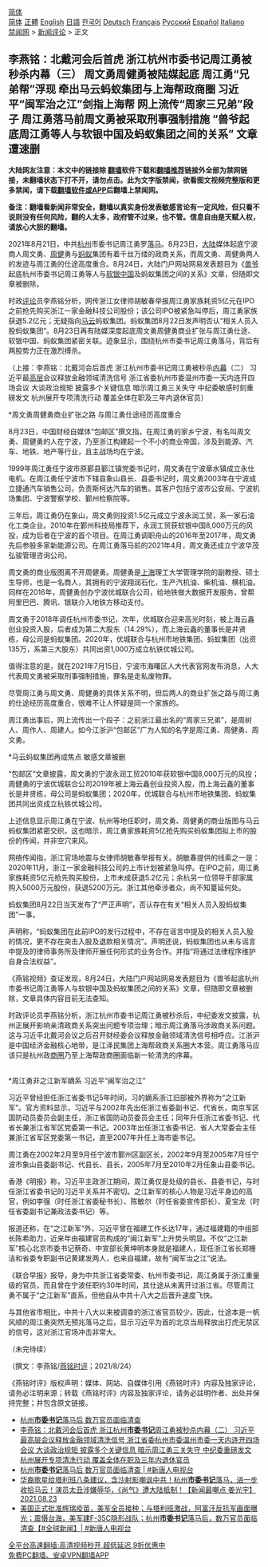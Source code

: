  <!-- 面包屑导航 --> <div class="breadcrumb"><!-- GTranslate: https://gtranslate.io/ -->  <div class="switcher notranslate">  <div class="selected">  <a href="#" onclick="return false;"> 简体</a>  </div>  <div class="option">  <a href="https://www.bannedbook.org" onclick="doGTranslate('zh-CN|zh-CN');jQuery('div.switcher div.selected a').html(jQuery(this).html());return false;" title="简体中文" class="nturl selected"> 简体</a>  <a href="https://www.bannedbook.org/zh-tw/" onclick="doGTranslate('zh-CN|zh-TW');jQuery('div.switcher div.selected a').html(jQuery(this).html());return false;" title="繁體中文" class="nturl"> 正體</a>  <a href="https://www.bannedbook.org/en/" onclick="doGTranslate('zh-CN|en');jQuery('div.switcher div.selected a').html(jQuery(this).html());return false;" title="English" class="nturl"> English</a>  <a href="https://www.bannedbook.org/ja/" onclick="doGTranslate('zh-CN|ja');jQuery('div.switcher div.selected a').html(jQuery(this).html());return false;" title="日本語" class="nturl"> 日語</a>  <a href="https://www.bannedbook.org/ko/" onclick="doGTranslate('zh-CN|ko');jQuery('div.switcher div.selected a').html(jQuery(this).html());return false;" title="한국어" class="nturl"> 한국어</a>  <a href="https://www.bannedbook.org/de/" onclick="doGTranslate('zh-CN|de');jQuery('div.switcher div.selected a').html(jQuery(this).html());return false;" title="Deutsch" class="nturl"> Deutsch</a>  <a href="https://www.bannedbook.org/fr/" onclick="doGTranslate('zh-CN|fr');jQuery('div.switcher div.selected a').html(jQuery(this).html());return false;" title="Français" class="nturl"> Français</a>  <a href="https://www.bannedbook.org/ru/" onclick="doGTranslate('zh-CN|ru');jQuery('div.switcher div.selected a').html(jQuery(this).html());return false;" title="Русский" class="nturl"> Русский</a>  <a href="https://www.bannedbook.org/es/" onclick="doGTranslate('zh-CN|es');jQuery('div.switcher div.selected a').html(jQuery(this).html());return false;" title="Español" class="nturl"> Español</a>  <a href="https://www.bannedbook.org/it/" onclick="doGTranslate('zh-CN|it');jQuery('div.switcher div.selected a').html(jQuery(this).html());return false;" title="Italiano" class="nturl"> Italiano</a>  </div>  </div>      <div class='breadcrumb-sub'><!-- Breadcrumb NavXT 6.3.0 --> <a href="https://www.bannedbook.org/" class="home">禁闻网</a> &gt; <a href="https://www.bannedbook.org/bnews/comments/" class="category">新闻评论</a> &gt; 正文</div></div><h2>李燕铭：北戴河会后首虎 浙江杭州市委书记周江勇被秒杀内幕（三） 周文勇周健勇被陆媒起底 周江勇“兄弟帮”浮现 牵出马云蚂蚁集团与上海帮政商圈 习近平“闽军治之江”剑指上海帮 网上流传“周家三兄弟”段子 周江勇落马前周文勇被采取刑事强制措施 “兽爷起底周江勇等人与软银中国及蚂蚁集团之间的关系” 文章遭速删</h2> <p class="notice"><b>大陆网友注意：本文中的链接除 <a href="https://github.com/bannedbook/fanqiang" >翻墙</a>软件下载和<a href="https://github.com/killgcd/justmysocks/blob/master/README.md">翻墙推荐</a>链接外全部为禁网链接，未翻墙状态下打不开，请勿点击。此为文字版禁闻，欲看图文视频完整版和更多禁闻，请下载<a href="https://github.com/bannedbook/fanqiang">翻墙软件或APP</a>后翻墙上禁闻网。</p><p>备注：翻墙看新闻非常安全，翻墙以真实身份发表敏感言论有一定风险，但只看不说则没有任何风险，翻的人太多，政府管不过来，也不管。信息自由是天赋人权，请放心大胆的翻墙。</b></p>  <div class="entry">  <p></p> <p>2021年8月21日&#65292;中共<a href="https://www.bannedbook.org/bnews/tag/%e6%9d%ad%e5%b7%9e/" class="st_tag internal_tag" rel="tag" title="标签 杭州 下的日志">杭州</a>市委书记周江勇罗<a href="https://www.bannedbook.org/bnews/tag/%E8%90%BD%E9%A9%AC/" class="st_tag internal_tag" rel="tag" title="标签 落马 下的日志">落马</a>&#12290;8月23日&#65292;<span class='wp_keywordlink_affiliate'><a href="https://www.bannedbook.org/" title="大陆" target="_blank">大陆</a></span>媒体起底宁波商人周文勇&#12289;<a href="https://www.bannedbook.org/bnews/tag/%e5%91%a8%e5%81%a5/" class="st_tag internal_tag" rel="tag" title="标签 周健 下的日志">周健</a>勇与<a href="https://www.bannedbook.org/bnews/tag/%e8%9a%82%e8%9a%81/" class="st_tag internal_tag" rel="tag" title="标签 蚂蚁 下的日志">蚂蚁</a>集团有着千丝万缕的政商关系&#65292;而周文勇&#12289;周健勇两人的发迹与周江勇的仕途高度重合&#12290;8月24日&#65292;大陆门户网站网易发表题目为&#12298;<a href="https://www.bannedbook.org/bnews/tag/%e5%85%bd%e7%88%b7/" class="st_tag internal_tag" rel="tag" title="标签 兽爷 下的日志">兽爷</a>起底杭州市委书记周江勇等人与<a href="https://www.bannedbook.org/bnews/tag/%E8%BD%AF%E9%93%B6/" class="st_tag internal_tag" rel="tag" title="标签 软银 下的日志">软银</a><span class='wp_keywordlink_affiliate'><a href="https://www.bannedbook.org/" title="中国" target="_blank">中国</a></span>及蚂蚁集团之间的关系&#12299;文章&#65292;但随即文章被删除&#12290; </p> <p>   时政<span class='wp_keywordlink_affiliate'><a href="https://www.bannedbook.org/bnews/comments/" title="新闻评论" target="_blank">评论</a></span>员李燕铭分析&#65292;网传浙江女律师胡敏春举报周江勇家族耗资5亿元在IPO之前抢先购买浙江一家金融科技公司股份&#65307;该公司IPO被紧急叫停后&#65292;周江勇家族获退5.2亿元&#65307;无疑指向<a href="https://www.bannedbook.org/bnews/tag/%e9%a9%ac%e4%ba%91/" class="st_tag internal_tag" rel="tag" title="标签 马云 下的日志">马云</a>蚂蚁集团&#12290;蚂蚁集团8月22日发声明否认&#8220;相关人员入股蚂蚁集团&#8221;&#12290;8月23日再有陆媒深度起底周文勇周健勇商业扩张与周江勇仕途&#12289;软银中国&#12289;蚂蚁集团紧密关联&#12290;迹象显示&#65292;围绕杭州市委书记周江勇落马&#65292;背后有两股势力正在激烈搏杀&#12290; </p> <p>&#65288;上接&#65306;李燕铭&#65306;北戴河会后首虎 浙江杭州市委书记周江勇被秒杀<span class='wp_keywordlink_affiliate'><a href="https://www.bannedbook.org/bnews/ccpdope/" title="中共高层内幕" target="_blank">内幕</a></span>&#65288;二&#65289; 习近平最<span class='wp_keywordlink_affiliate'><a href="https://www.bannedbook.org/bnews/ccpdope/" title="中共高层内幕" target="_blank">高层</a></span>会议释放金融领域清洗信号 浙江省委杭州市委温州市委一天内连开四场会议 大谈政治规矩 披露多个关键信息 暗示周江勇三关失守 中纪委敏感时刻重磅发文 杭州展开专项清洗行动 覆盖全体在职及三年内退休官员&#65289;</p> <p>   *周文勇周健勇商业扩张之路 与周江勇仕途经历高度重合</p> <p>8月23日&#65292;中国财经自媒体&#8220;包邮区&#8221;撰文指&#65292;在周江勇的家乡宁波&#65292;有名叫周文勇&#12289;周健勇的人在宁波&#65292;乃至浙江构建起一个不小的商业帝国&#65292;涉及到能源&#12289;汽车&#12289;地铁&#12289;地产等行业&#65292;且主战场均在宁波&#12290;</p> <p>1999年周江勇任宁波市原鄞县鄞江镇党委书记时&#65292;周文勇在宁波章水镇成立永仕电机&#12290;在周江勇任宁波市下辖县象山县长&#12289;县委书记时&#65292;周文勇2003年在宁波成立捷通汽车销售公司&#65292;负责斯柯达汽车的销售&#12290;其客户包括宁波市公安局&#12289;宁波机场集团&#12289;宁波警察学校&#12289;鄞州检察院等&#12290;</p> <p>三年后&#65292;周江勇仍在象山&#65292;周文勇则投资1.5亿元成立宁波永润工贸&#65292;系一家石油化工类企业&#12290;2010年在鄞州科技局推荐下&#65292;永润工贸获软银中国8,000万元的风投&#65292;成为后者在宁波的首个项目&#12290;在周江勇调职舟山的2016年至2017年&#65292;周文勇先后参股多家新能源公司&#12290;在周江勇落马前的2021年4月&#65292;周文勇还成立宁波华茂弘骏管理咨询公司&#12290;</p>  <p>   周文勇的商业版图离不开周健勇&#12290;周健勇是<a href="https://www.bannedbook.org/bnews/tag/%e4%b8%8a%e6%b5%b7/" class="st_tag internal_tag" rel="tag" title="标签 上海 下的日志">上海</a>理工大学管理学院的副教授&#12289;硕士生导师&#65292;也是一名商人&#65292;其拥有的宁波翔润石化&#65292;生产汽机油&#12289;柴机油&#12289;横机油&#12290;同样在2016年&#65292;周健勇创办宁波优城联合公司&#65292;给地铁做大数据开发服务&#65292;曾帮阿里巴巴&#12289;腾讯&#12289;银联介入地铁方移动支付&#12290;</p> <p>周文勇于2018年调任杭州市委书记&#65292;次年&#65292;优城联合迎来高光时刻&#65292;被上海云鑫创业投资入股&#65292;后者成为第二大股东&#65288;14.29%&#65289;&#65292;而上海云鑫的董事长是井贤栋&#65292;母公司是蚂蚁集团&#12290;2020年&#65292;优城联合与杭州市地铁集团&#12289;蚂蚁集团&#65288;出资135万&#65292;系第三大股东&#65289;共同出资1,000万成立杭铁优城公司&#12290;</p> <p>值得注意的是&#65292;就在2021年7月15日&#65292;宁波市海曙区人大代表官网发布消息&#65292;人大代表周文勇被采取刑事强制措施&#65292;罪名是走私废物罪&#12290;</p> <p>尽管周江勇与周文勇&#12289;周健勇的具体关系不明&#65292;但后两人的商业扩张之路与周江勇的仕途经历高度重合&#65292;很难不让人怀疑是同一个家族的&#12290;</p> <p>周江勇出事后&#65292;网上流传出一个段子&#65306;之前浙江最出名的&#8220;周家三兄弟&#8221;&#65292;是周树人&#12289;周作人&#12289;周建人&#12290;如今江浙沪&#8220;包邮区&#8221;广为人知的名字是周江勇&#12289;周健勇&#12289;周文勇&#12290;</p> <p>   *马云蚂蚁集团再成焦点 敏感文章被删</p> <p>&#8220;包邮区&#8221;文章披露&#65292;周文勇的宁波永润工贸2010年获软银中国8,000万元的风投&#65307;周健勇的宁波优城联合公司2019年被上海云鑫创业投资入股&#65292;而上海云鑫的董事长是井贤栋&#65292;母公司是蚂蚁集团&#65307;2020年&#65292;优城联合与杭州市地铁集团&#12289;蚂蚁集团共同出资成立杭铁优城公司&#12290;</p> <p>上述信息显示周江勇在宁波&#12289;杭州等地任职时&#65292;周文勇&#12289;周健勇的商业版图与马云蚂蚁集团紧密交织&#12290;这也暗示&#65292;周江勇家族耗资5亿抢先购买蚂蚁集团拟上市的股份的传闻&#65292;并非空穴来风&#12290;</p>  <p>网络传闻指&#65292;浙江官场地震与女律师胡敏春举报有关&#12290;胡敏春提供的线索之一是&#65306;2020年11月&#65292;浙江一家金融科技公司的上市计划被紧急叫停&#12290;在IPO之前&#65292;周江勇家族耗资5亿元抢先购买股份&#65292;上市未成获退5.2亿元&#65307;余杭另一位领导干部家属购入5000万元股份&#65292;获退5200万元&#12290;浙江其他牵涉者众&#65292;尚不知蔓延何处&#12290;</p> <p>   蚂蚁集团8月22日当天发布了&#8220;严正声明&#8221;&#65292;否认存在有关&#8220;相关人员入股蚂蚁集团&#8221;一事&#12290;</p> <p></p> <p>声明称&#65292;&#8220;蚂蚁集团在此前IPO的发行过程中&#65292;不存在谣言中提及的相关人员入股的情况&#65292;更不存在突击入股及退款相关情况&#8221;&#12290;声明还说&#65292;蚂蚁集团也从未与谣言中提及的律师事务所及律师开展任何形式的业务合作&#12290;并指&#8220;将通过法律程序维护自身合法权益&#8221;&#12290;</p> <p>     &#12298;燕铭视频&#12299;查证发现&#65292;8月24日&#65292;大陆门户网站网易发表题目为&#12298;兽爷起底杭州市委书记周江勇等人与软银中国及蚂蚁集团之间的关系&#12299;文章&#65292;但随即文章被删除&#65292;文章具体内容目前无法查知&#12290;</p> <p></p> <p>时政评论员李燕铭分析&#65292;浙江杭州市委书记周江勇被秒杀后&#65292;中纪委发文披露&#65292;杭州正展开影响亲清政商关系突出问题专项治理&#65307;暗示周江勇落马涉政商关系问题&#12290;这与习近平北戴河会议之后召开财经委会议释放金融领域清洗信号相呼应&#12290;江浙沪是中国经济金融核心地带&#65292;是江泽民集团上海帮政商关系圈大本营&#12290;周江勇落马应该只是杭州政<a href="https://www.bannedbook.org/bnews/tag/%E5%95%86%E5%9C%88/" class="st_tag internal_tag" rel="tag" title="标签 商圈 下的日志">商圈</a>乃至上海帮政商圈面临新一轮清洗的序幕&#12290;<br />&nbsp; </p> <p>       *周江勇非之江新军嫡系 习近平&#8220;闽军治之江&#8221;</p>  <p>习近平曾经担任浙江省委书记5年时间&#65292;习的嫡系浙江旧部被外界称为&#8220;之江新军&#8221;&#12290;官方资料显示&#65292;习近平与2002年先出任浙江省委副书记&#12289;代省长&#65292;南京军区国防动员委员会副主任&#65292;浙江省国防动员委员会主任&#65307;同年升任浙江省委书记&#12289;代省长兼浙江省军区党委第一书记&#12290;2003年出任浙江省委书记&#12289;省人大常委会主任兼浙江省军区党委第一书记&#65292;直至2007年升任上海市委书记&#12290;</p> <p>周江勇在2002年2月至9月任宁波市鄞州区副区长&#65292;2002年9月至2005年7月任宁波市象山县委副书记&#12289;代县长&#12289;县长&#65292;2005年7月至2010年2月任象山县委书记&#12290; </p> <p>香港&#12298;明报&#12299;称&#65292;习近平主政浙江期间&#65292;周江勇仅是处级的县长&#12289;县委书记&#65292;与时任浙江省委书记的习近平关系并不密切&#12290;之江新军的核心人物是习近平身边的高官&#65292;例如李强&#65288;时任浙江省委秘书长&#65289;&#12289;陈敏尔&#65288;时任省委宣传部长&#65289;&#12289;夏宝龙&#65288;时任省委副书记兼政法委书记&#65289;等&#12290; </p> <p>报道还称&#65292;在&#8220;之江新军&#8221;外&#65292;习近平曾在福建工作长达17年&#65292;通过福建籍的中组部长陈希助力&#65292;近来年由福建官员构成的&#8220;闽江新军&#8221;上升势头明显&#12290;不仅&#8220;之江新军&#8221;核心北京市委书记蔡奇&#12289;中宣部长黄坤明本身就是福建人&#65292;现任浙江省长郑栅洁和省委专职副书记黄建发两人&#65292;也来自福建&#65292;故有&#8220;闽军治之江&#8221;说法&#12290;</p> <p>       &#12298;联合早报&#12299;报导&#65292;身为中共浙江省委常委&#12289;杭州市委书记&#65292;周江勇属于浙江重量级的官员&#65292;而且曾在宁波任职约30年时间&#65292;其仕途从未离开过浙江省&#12290;尽管周江勇不属于&#8220;之江新军&#8221;直系&#65292;但他自从中共十八大之后晋升速度飞快&#12290;</p> <p>与其他省市相比&#65292;中共十八大以来被调查的浙江省官员较少&#12290;因此&#65292;仕途本是一帆风顺的周江勇突然无预兆落马之后&#65292;显示习近平为首的北京当局释放出打虎无禁区的信号&#65292;这对浙江官场冲击非常大&#12290; </p> <p>&#65288;未完待续&#65289;</p> <p>&#65288;撰文&#65306;李燕铭/<a href="https://www.bannedbook.org/bnews/tag/%e7%87%95%e9%93%ad%e6%97%b6%e8%af%84/" class="st_tag internal_tag" rel="tag" title="标签 燕铭时评 下的日志">燕铭时评</a>&#65307;2021/8/24&#65289;</p>  <p>&#12298;燕铭时评&#12299;版权声明&#65306;媒体&#12289;网站&#12289;自媒体引用&#12298;燕铭时评&#12299;内容及独家评论&#65292;请务必注明来源&#65307;转载&#12298;燕铭时评&#12299;内容及独家评论&#65292;请务必註明作者&#12289;出处并保持完整&#65307;并包含原文链接&#12290;</p> <ul class='op-related-articles' title='相关阅读'> <li><a href='https://www.bannedbook.org/bnews/bannedvideo/20210824/1612291.html' target='_blank'>杭州<b>市委书记</b>落马后 数万官员面临清查</a></li> <li><a href='https://www.bannedbook.org/bnews/comments/20210824/1611987.html' target='_blank'>李燕铭：北戴河会后首虎 浙江杭州<b>市委书记</b>周江勇被秒杀内幕（二） 习近平最高层会议释放金融领域清洗信号 浙江省委杭州市委温州市委一天内连开四场会议 大谈政治规矩 披露多个关键信息 暗示周江勇三关失守 中纪委重磅发文 杭州展开专项清洗行动 覆盖全体在职及三年内退休官员</a></li> <li><a href='https://www.bannedbook.org/bnews/bannedvideo/20210824/1611980.html' target='_blank'>杭州<b>市委书记</b>落马后 数万官员面临清查 | #新唐人电视台</a></li> <li><a href='https://www.bannedbook.org/bnews/comments/20210824/1611957.html' target='_blank'>华裔歌星给塔利班八条建议，含沙射影嘲讽中共！杭州<b>市委书记</b>落马，进一步收拾马云！演员太丑涉嫌辱华，《尚气》遭大陆抵制！【新闻最嘲点 姜光宇】2021.08.23</a></li> <li><a href='https://www.bannedbook.org/bnews/bannedvideo/20210824/1611944.html' target='_blank'>美国正式批准辉瑞疫苗，美军全员接种；与塔利班激战，阿富汗反抗军画面曝光；震慑台海，美军建F-35C隐形战队；杭州<b>市委书记</b>落马后，数万官员面临清查【#全球新闻】| #新唐人电视台</a></li> </ul> <p class="texttj"> <a href="https://github.com/bannedbook/fanqiang/wiki/V2ray%E6%9C%BA%E5%9C%BA" target="_blank">全平台高速翻墙:高清视频秒开,超低延迟,9折优惠中</a><br/> <a href="https://github.com/bannedbook/fanqiang/wiki/%E7%A6%81%E9%97%BB%E7%BD%91%E5%AE%89%E5%8D%93%E7%BF%BB%E5%A2%99%E6%96%B0%E9%97%BBAPP" target="_blank">免费PC翻墙、安卓VPN翻墙APP</a></p><p> </p><a name='sharetosocial'></a>  <div style="margin-bottom:5px;padding-bottom:5px;clear:both"> <div id="archive-pix-1" class="banner-ads"> <!-- AuctionX Display platform tag START --> <div id="26318x728x90x621x_ADSLOT2" clicktrack="%%CLICK_URL_ESC%%"></div> <!-- AuctionX Display platform tag END --> </div> <div id="archive-pix-2" class="banner-ads"> <!-- AuctionX Display platform tag START --> <div id="26315x300x250x621x_ADSLOT2" clicktrack="%%CLICK_URL_ESC%%"></div> <!-- AuctionX Display platform tag END --> </div> </div>  <div id="archive-pix-1" class="banner-ads"> <!-- AuctionX Display platform tag START --> <div id="26318x728x90x621x_ADSLOT3" clicktrack="%%CLICK_URL_ESC%%"></div> <!-- AuctionX Display platform tag END --> </div> </div><!--END ENTRY--> 